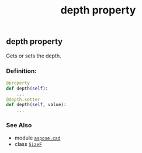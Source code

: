﻿---
title: depth property
second_title: Aspose.CAD for Python via .NET API References
description: 
type: docs
weight: 70
url: /python-net/aspose.cad/sizef/depth/
is_root: false
---

## depth property


Gets or sets the depth.
### Definition:
```python
@property
def depth(self):
    ...
@depth.setter
def depth(self, value):
    ...
```

### See Also
* module [`aspose.cad`](../../)
* class [`SizeF`](/cad/python-net/aspose.cad/sizef)
